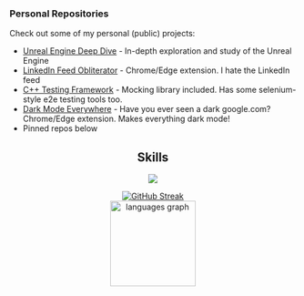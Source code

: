 ### Personal Repositories

Check out some of my personal (public) projects:

- [Unreal Engine Deep Dive](https://github.com/SyedAman/UnrealEngineDeepDive) - In-depth exploration and study of the Unreal Engine
- [LinkedIn Feed Obliterator](https://github.com/SyedAman/LinkedInFeedObliteratorChromeExtension) - Chrome/Edge extension. I hate the LinkedIn feed
- [C++ Testing Framework](https://github.com/SyedAman/SahlTestingFramework) - Mocking library included. Has some selenium-style e2e testing tools too.
- [Dark Mode Everywhere](https://github.com/SyedAman/DarkModeChromeExtension/tree/main) - Have you ever seen a dark google.com? Chrome/Edge extension. Makes everything dark mode!
- Pinned repos below

<h2 align="center">Skills </h2>

<p align="center">
  <a href="https://skillicons.dev">
    <img src="https://skillicons.dev/icons?i=cpp,c,javascript,python,cmake,assembly,cs,unreal,unity,aws,tensorflow,express" />
  </a>
</p>

<div align="center">
  <a href="https://git.io/streak-stats">
    <img src="https://streak-stats.demolab.com?user=SyedAman&theme=dark" alt="GitHub Streak" />
  </a>
  
  <br>
  
  <img src="https://github-readme-stats.vercel.app/api/top-langs?username=syedaman&locale=en&hide_title=false&layout=compact&card_width=320&langs_count=5&theme=dracula&hide_border=false" height="150" alt="languages graph" />

  <br>
  <p href="https://discord.gg/onlp" align="center">
    <img alt="" src="https://github-readme-stats.vercel.app/api?username=syedaman&theme=tokyonight&show_icons=true">
  </p>
</div>
